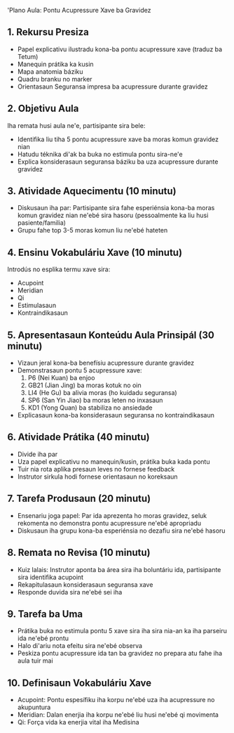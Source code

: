 'Plano Aula: Pontu Acupressure Xave ba Gravidez

## 1. Rekursu Presiza

- Papel explicativu ilustradu kona-ba pontu acupressure xave (traduz ba Tetum)
- Manequin prátika ka kusin
- Mapa anatomia báziku
- Quadru branku no marker
- Orientasaun Seguransa impresa ba acupressure durante gravidez

## 2. Objetivu Aula

Iha remata husi aula ne'e, partisipante sira bele:
- Identifika liu tiha 5 pontu acupressure xave ba moras komun gravidez nian
- Hatudu téknika di'ak ba buka no estimula pontu sira-ne'e
- Explica konsiderasaun seguransa báziku ba uza acupressure durante gravidez

## 3. Atividade Aquecimentu (10 minutu)

- Diskusaun iha par: Partisipante sira fahe esperiénsia kona-ba moras komun gravidez nian ne'ebé sira hasoru (pessoalmente ka liu husi pasiente/familia)
- Grupu fahe top 3-5 moras komun liu ne'ebé hateten

## 4. Ensinu Vokabuláriu Xave (10 minutu)

Introdús no esplika termu xave sira:
- Acupoint
- Meridian
- Qi
- Estimulasaun
- Kontraindikasaun

## 5. Apresentasaun Konteúdu Aula Prinsipál (30 minutu)

- Vizaun jeral kona-ba benefísiu acupressure durante gravidez
- Demonstrasaun pontu 5 acupressure xave:
  1. P6 (Nei Kuan) ba enjoo
  2. GB21 (Jian Jing) ba moras kotuk no oin
  3. LI4 (He Gu) ba alivia moras (ho kuidadu seguransa)
  4. SP6 (San Yin Jiao) ba moras leten no inxasaun
  5. KD1 (Yong Quan) ba stabiliza no ansiedade
- Explicasaun kona-ba konsiderasaun seguransa no kontraindikasaun

## 6. Atividade Prátika (40 minutu)

- Divide iha par
- Uza papel explicativu no manequin/kusin, prátika buka kada pontu
- Tuir nia rota aplika presaun leves no fornese feedback
- Instrutor sirkula hodi fornese orientasaun no koreksaun

## 7. Tarefa Produsaun (20 minutu)

- Ensenariu joga papel: Par ida aprezenta ho moras gravidez, seluk rekomenta no demonstra pontu acupressure ne'ebé apropriadu
- Diskusaun iha grupu kona-ba esperiénsia no dezafiu sira ne'ebé hasoru

## 8. Remata no Revisa (10 minutu)

- Kuiz lalais: Instrutor aponta ba área sira iha boluntáriu ida, partisipante sira identifika acupoint
- Rekapitulasaun konsiderasaun seguransa xave
- Responde duvida sira ne'ebé sei iha

## 9. Tarefa ba Uma

- Prátika buka no estimula pontu 5 xave sira iha sira nia-an ka iha parseiru ida ne'ebé prontu
- Halo di'ariu nota efeitu sira ne'ebé observa
- Peskiza pontu acupressure ida tan ba gravidez no prepara atu fahe iha aula tuir mai

## 10. Definisaun Vokabuláriu Xave

- Acupoint: Pontu espesífiku iha korpu ne'ebé uza iha acupressure no akupuntura
- Meridian: Dalan enerjia iha korpu ne'ebé liu husi ne'ebé qi movimenta
- Qi: Força vida ka enerjia vital iha Medisina